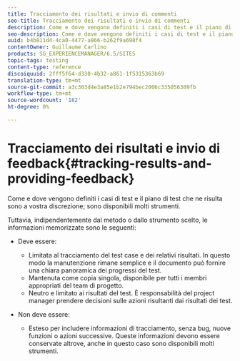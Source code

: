```yaml
---
title: Tracciamento dei risultati e invio di commenti
seo-title: Tracciamento dei risultati e invio di commenti
description: Come e dove vengono definiti i casi di test e il piano di test risultante, è a discrezione dell'utente
seo-description: Come e dove vengono definiti i casi di test e il piano di test risultante, è a discrezione dell'utente
uuid: b4b811d4-4ca0-4477-a866-b262f9a698f4
contentOwner: Guillaume Carlino
products: SG_EXPERIENCEMANAGER/6.5/SITES
topic-tags: testing
content-type: reference
discoiquuid: 2fff5f64-d330-4b32-a861-1f5315363b69
translation-type: tm+mt
source-git-commit: a3c303d4e3a85e1b2e794bec2006c335056309fb
workflow-type: tm+mt
source-wordcount: '182'
ht-degree: 0%

---
```



# Tracciamento dei risultati e invio di feedback{#tracking-results-and-providing-feedback}

Come e dove vengono definiti i casi di test e il piano di test che ne risulta sono a vostra discrezione; sono disponibili molti strumenti.

Tuttavia, indipendentemente dal metodo o dallo strumento scelto, le informazioni memorizzate sono le seguenti:

* Deve essere:

   * Limitata al tracciamento del test case e dei relativi risultati. In questo modo la manutenzione rimane semplice e il documento può fornire una chiara panoramica dei progressi del test.
   * Mantenuta come copia singola, disponibile per tutti i membri appropriati del team di progetto.
   * Neutro e limitato ai risultati del test. È responsabilità del project manager prendere decisioni sulle azioni risultanti dai risultati dei test.

* Non deve essere:

   * Esteso per includere informazioni di tracciamento, senza bug, nuove funzioni o azioni successive. Queste informazioni devono essere conservate altrove, anche in questo caso sono disponibili molti strumenti.

